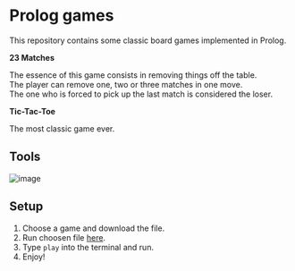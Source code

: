 # Prolog games

This repository contains some classic board games implemented in Prolog.

**23 Matches**

The essence of this game consists in removing things off the table.    
The player can remove one, two or three matches in one move.    
The one who is forced to pick up the last match is considered the loser.

**Tic-Tac-Toe**

The most classic game ever.    

## Tools

![image](https://custom-icon-badges.herokuapp.com/badge/Prolog-114477?style=for-the-badge&logo=swi-prolog&logoColor=white)

## Setup

1. Choose a game and download the file.
2. Run choosen file [here](https://swish.swi-prolog.org/).
3. Type `play` into the terminal and run.
4. Enjoy!

